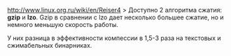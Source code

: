 <http://www.linux.org.ru/wiki/en/Reiser4> \> Доступно 2 алгоритма
сжатия: **gzip** и **lzo**. Gzip в сравнении с lzo дает несколько
большее сжатие, но и немного меньшую скорость работы.

У них разница в эффективности компессии в 1,5-3 раза на текстовых и
сжимабельных бинарниках.
